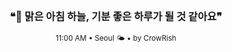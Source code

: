 <div align="center">

<br>

<h3>❝🌅 맑은 아침 하늘, 기분 좋은 하루가 될 것 같아요❞</h3>

<sub>11:00 AM • Seoul 🌤️ • by CrowRish</sub>

<br>

</div>